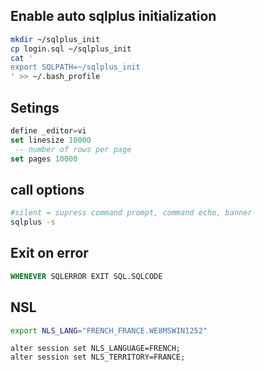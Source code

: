 ## Enable auto sqlplus initialization

~~~sh
mkdir ~/sqlplus_init
cp login.sql ~/sqlplus_init
cat '
export SQLPATH=~/sqlplus_init
' >> ~/.bash_profile
~~~

## Setings

~~~ SQL
define _editor=vi
set linesize 10000
 -- number of rows per page
set pages 10000
~~~

## call options

~~~bash
#silent = supress command prompt, command echo, banner
sqlplus -s
~~~


## Exit on error

~~~sql
WHENEVER SQLERROR EXIT SQL.SQLCODE
~~~

## NSL

~~~bash
export NLS_LANG="FRENCH_FRANCE.WE8MSWIN1252"
~~~

~~~sqlplus
alter session set NLS_LANGUAGE=FRENCH;
alter session set NLS_TERRITORY=FRANCE;
~~~



